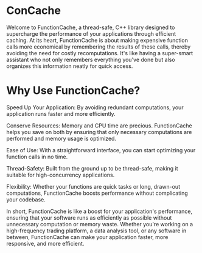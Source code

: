 # ConCache
Welcome to FunctionCache, a thread-safe, C++ library designed to supercharge the performance of your applications through efficient caching. At its heart, FunctionCache is about making expensive function calls more economical by remembering the results of these calls, thereby avoiding the need for costly recomputations. It's like having a super-smart assistant who not only remembers everything you've done but also organizes this information neatly for quick access.

# Why Use FunctionCache?
Speed Up Your Application: By avoiding redundant computations, your application runs faster and more efficiently.

Conserve Resources: Memory and CPU time are precious. FunctionCache helps you save on both by ensuring that only necessary computations are performed and memory usage is optimized.

Ease of Use: With a straightforward interface, you can start optimizing your function calls in no time.

Thread-Safety: Built from the ground up to be thread-safe, making it suitable for high-concurrency applications.

Flexibility: Whether your functions are quick tasks or long, drawn-out computations, FunctionCache boosts performance without complicating your codebase.

In short, FunctionCache is like a boost for your application's performance, ensuring that your software runs as efficiently as possible without unnecessary computation or memory waste. Whether you're working on a high-frequency trading platform, a data analysis tool, or any software in between, FunctionCache can make your application faster, more responsive, and more efficient.